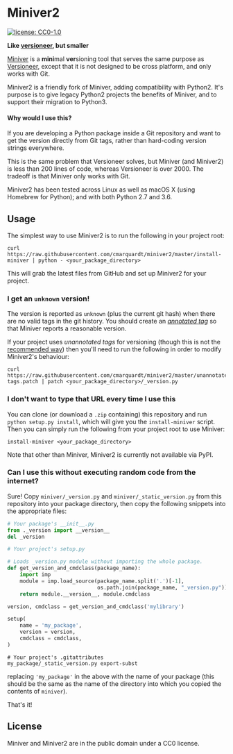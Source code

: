 # Miniver2
[![license: CC0-1.0](https://img.shields.io/pypi/l/miniver.svg)][cc0]

**Like [versioneer][versioneer], but smaller**

[Miniver][miniver] is a **mini**mal **ver**sioning tool that serves the same purpose
as [Versioneer][versioneer], except that it is not designed to be
cross platform, and only works with Git.

Miniver2 is a friendly fork of Miniver, adding compatibility with Python2.
It's purpose is to give legacy Python2 projects the benefits of Miniver, and to
support their migration to Python3.

#### Why would I use this?
If you are developing a Python package inside a Git repository and
want to get the version directly from Git tags, rather than hard-coding
version strings everywhere.

This is the same problem that Versioneer solves, but Miniver (and Miniver2) is less
than 200 lines of code, whereas Versioneer is over 2000. The tradeoff
is that Miniver only works with Git.

Miniver2 has been tested across Linux as well as macOS X (using Homebrew for
Python); and with both Python 2.7 and 3.6.


[versioneer]: https://github.com/warner/python-versioneer
[miniver]: https://github.com/jbweston/miniver
[cc0]: http://creativecommons.org/publicdomain/zero/1.0/
[pypi]: https://pypi.org/project/miniver/

## Usage
The simplest way to use Miniver2 is to run the following in your project root:
```
curl https://raw.githubusercontent.com/cmarquardt/miniver2/master/install-miniver | python - <your_package_directory>
```
This will grab the latest files from GitHub and set up Miniver2 for your project.

### I get an `unknown` version!
The version is reported as `unknown` (plus the current git hash) when there are no valid tags
in the git history. You should create an [*annotated tag*](https://git-scm.com/book/en/v2/Git-Basics-Tagging)
so that Miniver reports a reasonable version.

If your project uses *unannotated tags* for versioning (though this is not the
[recommended way](https://stackoverflow.com/questions/11514075/what-is-the-difference-between-an-annotated-and-unannotated-tag))
then you'll need to run the following in order to modify Miniver2's behaviour:
```
curl https://raw.githubusercontent.com/cmarquardt/miniver2/master/unannotated-tags.patch | patch <your_package_directory>/_version.py
```

### I don't want to type that URL every time I use this
You can clone (or download a `.zip` containing) this repository and run
`python setup.py install`, which will give you the `install-miniver` script.
Then you can simply run the following from your project root to use Miniver:
```
install-miniver <your_package_directory>
```
Note that other than Miniver, Miniver2 is currently not available via PyPI.

### Can I use this without executing random code from the internet?
Sure! Copy `miniver/_version.py` and `miniver/_static_version.py` from this
repository into your package directory, then copy the following snippets into
the appropriate files:

```python
# Your package's __init__.py
from ._version import __version__
del _version
```

```python
# Your project's setup.py

# Loads _version.py module without importing the whole package.
def get_version_and_cmdclass(package_name):
    import imp
    module = imp.load_source(package_name.split('.')[-1],
                             os.path.join(package_name, "_version.py"))
    return module.__version__, module.cmdclass

version, cmdclass = get_version_and_cmdclass('mylibrary')

setup(
    name = 'my_package',
    version = version,
    cmdclass = cmdclass,
)
```

```
# Your project's .gitattributes
my_package/_static_version.py export-subst
```

replacing `'my_package'` in the above with the name of your package
(this should be the same as the name of the directory into
which you copied the contents of `miniver`).

That's it!

## License
Miniver and Miniver2 are in the public domain under a CC0 license.
